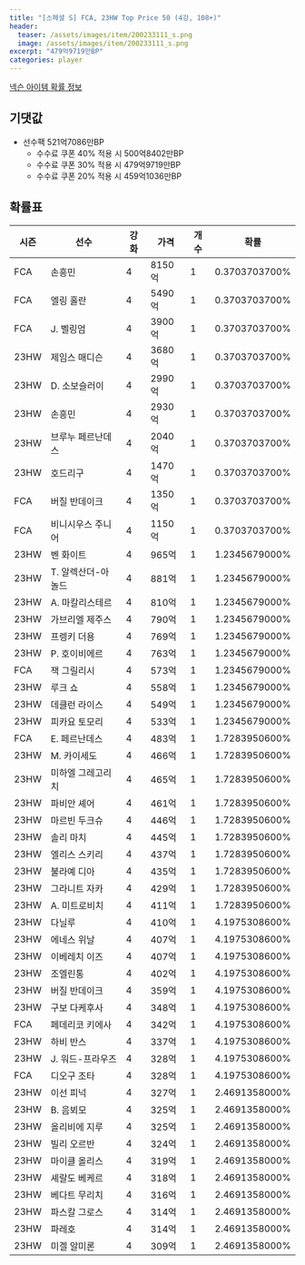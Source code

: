 ```yaml
---
title: "[스페셜 S] FCA, 23HW Top Price 50 (4강, 108+)"
header:
  teaser: /assets/images/item/200233111_s.png
  image: /assets/images/item/200233111_s.png
excerpt: "479억9719만BP"
categories: player
---
```

[넥슨 아이템 확률 정보](http://iteminfo.nexon.com/probability/fco?sn=7487)

## 기댓값
- 선수팩 521억7086만BP
  - 수수료 쿠폰 40% 적용 시 500억8402만BP
  - 수수료 쿠폰 30% 적용 시 479억9719만BP
  - 수수료 쿠폰 20% 적용 시 459억1036만BP


## 확률표

|시즌|선수|강화|가격|개수|확률|
|---|---|---|---|---|---|
|FCA|손흥민|4|8150억|1|0.3703703700%|
|FCA|엘링 홀란|4|5490억|1|0.3703703700%|
|FCA|J. 벨링엄|4|3900억|1|0.3703703700%|
|23HW|제임스 매디슨|4|3680억|1|0.3703703700%|
|23HW|D. 소보슬러이|4|2990억|1|0.3703703700%|
|23HW|손흥민|4|2930억|1|0.3703703700%|
|23HW|브루누 페르난데스|4|2040억|1|0.3703703700%|
|23HW|호드리구|4|1470억|1|0.3703703700%|
|FCA|버질 반데이크|4|1350억|1|0.3703703700%|
|FCA|비니시우스 주니어|4|1150억|1|0.3703703700%|
|23HW|벤 화이트|4|965억|1|1.2345679000%|
|23HW|T. 알렉산더-아놀드|4|881억|1|1.2345679000%|
|23HW|A. 마칼리스테르|4|810억|1|1.2345679000%|
|23HW|가브리엘 제주스|4|790억|1|1.2345679000%|
|23HW|프렝키 더용|4|769억|1|1.2345679000%|
|23HW|P. 호이비에르|4|763억|1|1.2345679000%|
|FCA|잭 그릴리시|4|573억|1|1.2345679000%|
|23HW|루크 쇼|4|558억|1|1.2345679000%|
|23HW|데클런 라이스|4|549억|1|1.2345679000%|
|23HW|피카요 토모리|4|533억|1|1.2345679000%|
|FCA|E. 페르난데스|4|483억|1|1.7283950600%|
|23HW|M. 카이세도|4|466억|1|1.7283950600%|
|23HW|미하엘 그레고리치|4|465억|1|1.7283950600%|
|23HW|파비안 셰어|4|461억|1|1.7283950600%|
|23HW|마르빈 두크슈|4|446억|1|1.7283950600%|
|23HW|솔리 마치|4|445억|1|1.7283950600%|
|23HW|엘리스 스키리|4|437억|1|1.7283950600%|
|23HW|불라예 디아|4|435억|1|1.7283950600%|
|23HW|그라니트 자카|4|429억|1|1.7283950600%|
|23HW|A. 미트로비치|4|411억|1|1.7283950600%|
|23HW|다닐루|4|410억|1|4.1975308600%|
|23HW|에네스 위날|4|407억|1|4.1975308600%|
|23HW|이베레치 이즈|4|407억|1|4.1975308600%|
|23HW|조엘린통|4|402억|1|4.1975308600%|
|23HW|버질 반데이크|4|359억|1|4.1975308600%|
|23HW|구보 다케후사|4|348억|1|4.1975308600%|
|FCA|페데리코 키에사|4|342억|1|4.1975308600%|
|23HW|하비 반스|4|337억|1|4.1975308600%|
|23HW|J. 워드-프라우즈|4|328억|1|4.1975308600%|
|FCA|디오구 조타|4|328억|1|4.1975308600%|
|23HW|이선 피넉|4|327억|1|2.4691358000%|
|23HW|B. 음뵈모|4|325억|1|2.4691358000%|
|23HW|올리비에 지루|4|325억|1|2.4691358000%|
|23HW|빌리 오르반|4|324억|1|2.4691358000%|
|23HW|마이클 올리스|4|319억|1|2.4691358000%|
|23HW|셰랄도 베케르|4|318억|1|2.4691358000%|
|23HW|베다트 무리치|4|316억|1|2.4691358000%|
|23HW|파스칼 그로스|4|314억|1|2.4691358000%|
|23HW|파레호|4|314억|1|2.4691358000%|
|23HW|미겔 알미론|4|309억|1|2.4691358000%|
